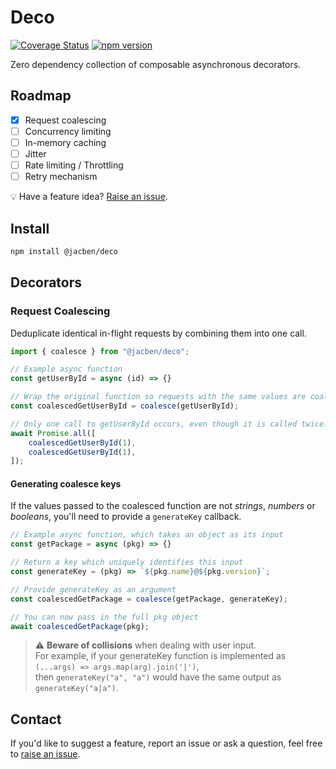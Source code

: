 # Deco
[![Coverage Status](https://coveralls.io/repos/github/jacob-bennett/deco/badge.svg?branch=main)](https://coveralls.io/github/jacob-bennett/deco?branch=main)
[![npm version](https://img.shields.io/npm/v/@jacben/deco.svg)](https://www.npmjs.com/package/@jacben/deco)

Zero dependency collection of composable asynchronous decorators.

## Roadmap
- [x] Request coalescing
- [ ] Concurrency limiting
- [ ] In-memory caching
- [ ] Jitter
- [ ] Rate limiting / Throttling
- [ ] Retry mechanism

💡 Have a feature idea? [Raise an issue](https://github.com/jacob-bennett/deco/issues/new?title=Feature%20request:%20).


## Install
```bash
npm install @jacben/deco
```


## Decorators
### Request Coalescing
Deduplicate identical in-flight requests by combining them into one call.

```javascript
import { coalesce } from "@jacben/deco";

// Example async function
const getUserById = async (id) => {}

// Wrap the original function so requests with the same values are coalesced
const coalescedGetUserById = coalesce(getUserById);

// Only one call to getUserById occurs, even though it is called twice.
await Promise.all([
    coalescedGetUserById(1),
    coalescedGetUserById(1),
]); 
```

#### Generating coalesce keys
If the values passed to the coalesced function are not *strings*, *numbers* or *booleans*, you'll need to provide a `generateKey` callback.  

```javascript
// Example async function, which takes an object as its input
const getPackage = async (pkg) => {}

// Return a key which uniquely identifies this input
const generateKey = (pkg) => `${pkg.name}@${pkg.version}`;

// Provide generateKey as an argument
const coalescedGetPackage = coalesce(getPackage, generateKey); 

// You can now pass in the full pkg object
await coalescedGetPackage(pkg);
```
> ⚠️ **Beware of collisions** when dealing with user input.  
> For example, if your generateKey function is implemented as `(...args) => args.map(arg).join('|')`,  
> then `generateKey("a", "a")` would have the same output as `generateKey("a|a")`.

## Contact
If you'd like to suggest a feature, report an issue or ask a question, feel free to [raise an issue](https://github.com/jacob-bennett/deco/issues/new).

